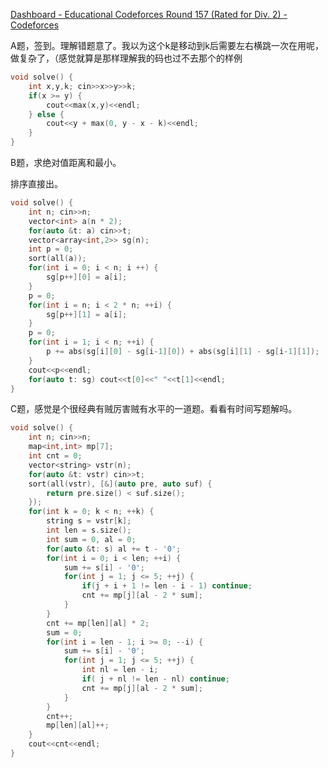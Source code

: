 [Dashboard - Educational Codeforces Round 157 (Rated for Div. 2) - Codeforces](https://codeforces.com/contest/1895)

A题，签到。理解错题意了。我以为这个k是移动到k后需要左右横跳一次在用呢，做复杂了，（感觉就算是那样理解我的码也过不去那个的样例

```cpp
void solve() {
	int x,y,k; cin>>x>>y>>k;
	if(x >= y) {
		cout<<max(x,y)<<endl;
	} else {
		cout<<y + max(0, y - x - k)<<endl;
	}
}
```

B题，求绝对值距离和最小。

排序直接出。

```cpp
void solve() {
	int n; cin>>n;
	vector<int> a(n * 2);
	for(auto &t: a) cin>>t;
	vector<array<int,2>> sg(n);
	int p = 0;
	sort(all(a));
	for(int i = 0; i < n; i ++) {
		sg[p++][0] = a[i];
	}
	p = 0;
	for(int i = n; i < 2 * n; ++i) {
		sg[p++][1] = a[i];
	}
	p = 0;
	for(int i = 1; i < n; ++i) {
		p += abs(sg[i][0] - sg[i-1][0]) + abs(sg[i][1] - sg[i-1][1]);
	}
	cout<<p<<endl;
	for(auto t: sg) cout<<t[0]<<" "<<t[1]<<endl;
}
```

C题，感觉是个很经典有贼厉害贼有水平的一道题。看看有时间写题解吗。

```cpp
void solve() {
	int n; cin>>n;
	map<int,int> mp[7];
	int cnt = 0;
	vector<string> vstr(n);
	for(auto &t: vstr) cin>>t;
	sort(all(vstr), [&](auto pre, auto suf) {
		return pre.size() < suf.size();
	});
	for(int k = 0; k < n; ++k) {
		string s = vstr[k];
		int len = s.size();
		int sum = 0, al = 0;
		for(auto &t: s) al += t - '0';
		for(int i = 0; i < len; ++i) {
			sum += s[i] - '0';
			for(int j = 1; j <= 5; ++j) {
				if(j + i + 1 != len - i - 1) continue;
				cnt += mp[j][al - 2 * sum];
			}
		}
		cnt += mp[len][al] * 2;
		sum = 0;
		for(int i = len - 1; i >= 0; --i) {
			sum += s[i] - '0';
			for(int j = 1; j <= 5; ++j) {
				int nl = len - i;
				if( j + nl != len - nl) continue;
				cnt += mp[j][al - 2 * sum];
			}
		}
		cnt++;
		mp[len][al]++;
	}
	cout<<cnt<<endl;
}
```

